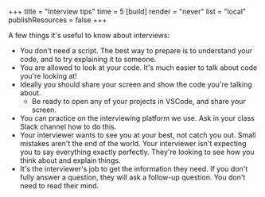 +++
title = "Interview tips"
time = 5
[build]
  render = "never"
  list = "local"
  publishResources = false
+++

A few things it's useful to know about interviews:
* You don't need a script. The best way to prepare is to understand your code, and to try explaining it to someone.
* You are allowed to look at your code. It's much easier to talk about code you're looking at!
* Ideally you should share your screen and show the code you're talking about.
  * Be ready to open any of your projects in VSCode, and share your screen.
* You can practice on the interviewing platform we use. Ask in your class Slack channel how to do this.
* Your interviewer wants to see you at your best, not catch you out. Small mistakes aren't the end of the world. Your interviewer isn't expecting you to say everything exactly perfectly. They're looking to see how you think about and explain things.
* It's the interviewer's job to get the information they need. If you don't fully answer a question, they will ask a follow-up question. You don't need to read their mind.